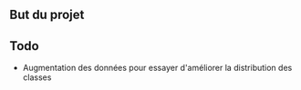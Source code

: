 ## But du projet

## Todo
- Augmentation des données pour essayer d'améliorer la distribution des classes